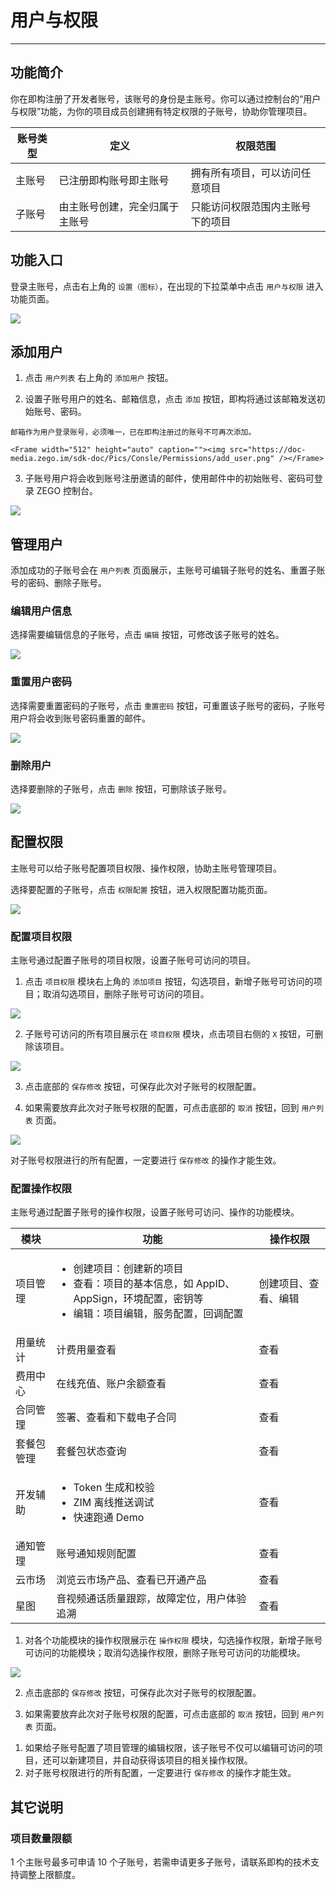 # 用户与权限
- - -

## 功能简介

你在即构注册了开发者账号，该账号的身份是主账号。你可以通过控制台的“用户与权限”功能，为你的项目成员创建拥有特定权限的子账号，协助你管理项目。

|  账号类型   |  定义  |  权限范围  |
|  ----  | ----  |  ----  |
|  主账号  |  已注册即构账号即主账号  |  拥有所有项目，可以访问任意项目  |
|  子账号  |  由主账号创建，完全归属于主账号  |  只能访问权限范围内主账号下的项目  |

## 功能入口

登录主账号，点击右上角的 `设置（图标）`，在出现的下拉菜单中点击 `用户与权限` 进入功能页面。

<Frame width="512" height="auto" caption=""><img src="https://doc-media.zego.im/sdk-doc/Pics/Consle/Permissions/permissions_entrance.png" /></Frame>


## 添加用户

1. 点击 `用户列表` 右上角的 `添加用户` 按钮。

2. 设置子账号用户的姓名、邮箱信息，点击 `添加` 按钮，即构将通过该邮箱发送初始账号、密码。

<Warning title="注意">


    邮箱作为用户登录账号，必须唯一，已在即构注册过的账号不可再次添加。
    
</Warning>



    <Frame width="512" height="auto" caption=""><img src="https://doc-media.zego.im/sdk-doc/Pics/Consle/Permissions/add_user.png" /></Frame>

3. 子账号用户将会收到账号注册邀请的邮件，使用邮件中的初始账号、密码可登录 ZEGO 控制台。   
<Frame width="512" height="auto" caption=""><img src="https://doc-media.zego.im/sdk-doc/Pics/Consle/Permissions/invite_email.png" /></Frame>

## 管理用户

添加成功的子账号会在 `用户列表` 页面展示，主账号可编辑子账号的姓名、重置子账号的密码、删除子账号。

### 编辑用户信息

选择需要编辑信息的子账号，点击 `编辑` 按钮，可修改该子账号的姓名。    

<Frame width="512" height="auto" caption=""><img src="https://doc-media.zego.im/sdk-doc/Pics/Consle/Permissions/edit_user.png" /></Frame>

### 重置用户密码

选择需要重置密码的子账号，点击 `重置密码` 按钮，可重置该子账号的密码，子账号用户将会收到账号密码重置的邮件。 
  
<Frame width="512" height="auto" caption=""><img src="https://doc-media.zego.im/sdk-doc/Pics/Consle/Permissions/reset_password.png" /></Frame>

### 删除用户

选择要删除的子账号，点击 `删除` 按钮，可删除该子账号。   

<Frame width="512" height="auto" caption=""><img src="https://doc-media.zego.im/sdk-doc/Pics/Consle/Permissions/delete_user.png" /></Frame>

## 配置权限

主账号可以给子账号配置项目权限、操作权限，协助主账号管理项目。

选择要配置的子账号，点击 `权限配置` 按钮，进入权限配置功能页面。

<Frame width="512" height="auto" caption=""><img src="https://doc-media.zego.im/sdk-doc/Pics/Consle/Permissions/set_permission.png" /></Frame>

### 配置项目权限

主账号通过配置子账号的项目权限，设置子账号可访问的项目。   

1. 点击 `项目权限` 模块右上角的 `添加项目` 按钮，勾选项目，新增子账号可访问的项目；取消勾选项目，删除子账号可访问的项目。      
<Frame width="512" height="auto" caption=""><img src="https://doc-media.zego.im/sdk-doc/Pics/Consle/Permissions/add_project_permission.png" /></Frame>
   
2. 子账号可访问的所有项目展示在 `项目权限` 模块，点击项目右侧的 `X` 按钮，可删除该项目。   
<Frame width="512" height="auto" caption=""><img src="https://doc-media.zego.im/sdk-doc/Pics/Consle/Permissions/delete_project_permission.png" /></Frame>
   
3. 点击底部的 `保存修改` 按钮，可保存此次对子账号的权限配置。
   
4. 如果需要放弃此次对子账号权限的配置，可点击底部的 `取消` 按钮，回到 `用户列表` 页面。   
<Frame width="512" height="auto" caption=""><img src="https://doc-media.zego.im/sdk-doc/Pics/Consle/Permissions/save_project_permission.png" /></Frame>

<Warning title="注意">


对子账号权限进行的所有配置，一定要进行 `保存修改` 的操作才能生效。

</Warning>



### 配置操作权限

主账号通过配置子账号的操作权限，设置子账号可访问、操作的功能模块。

|  模块   | 功能  |  操作权限  |
|  ----  | ----  |  ----  |
| 项目管理    | <ul><li>创建项目：创建新的项目</li><li>查看：项目的基本信息，如 AppID、AppSign，环境配置，密钥等</li><li>编辑：项目编辑，服务配置，回调配置</li></ul>  |  创建项目、查看、编辑  |
| 用量统计 | 计费用量查看 | 查看 |
| 费用中心 | 在线充值、账户余额查看 | 查看 |
| 合同管理 | 签署、查看和下载电子合同 | 查看 | 
| 套餐包管理 | 套餐包状态查询 | 查看 |
| 开发辅助 | <ul><li>Token 生成和校验</li><li>ZIM 离线推送调试</li><li>快速跑通 Demo</li></ul> | 查看 |
| 通知管理 | 账号通知规则配置 | 查看 |
| 云市场 | 浏览云市场产品、查看已开通产品 | 查看 |
| 星图 | 音视频通话质量跟踪，故障定位，用户体验追溯 | 查看 |
   
1. 对各个功能模块的操作权限展示在 `操作权限` 模块，勾选操作权限，新增子账号可访问的功能模块；取消勾选操作权限，删除子账号可访问的功能模块。   
<Frame width="512" height="auto" caption=""><img src="https://doc-media.zego.im/sdk-doc/Pics/Consle/Permissions/action_permission.png" /></Frame>
   
2. 点击底部的 `保存修改` 按钮，可保存此次对子账号的权限配置。
   
3. 如果需要放弃此次对子账号权限的配置，可点击底部的 `取消` 按钮，回到 `用户列表` 页面。

<Warning title="注意">


1. 如果给子账号配置了项目管理的编辑权限，该子账号不仅可以编辑可访问的项目，还可以新建项目，并自动获得该项目的相关操作权限。   
2. 对子账号权限进行的所有配置，一定要进行 `保存修改` 的操作才能生效。

</Warning>



## 其它说明

### 项目数量限额

1 个主账号最多可申请 10 个子账号，若需申请更多子账号，请联系即构的技术支持调整上限额度。
